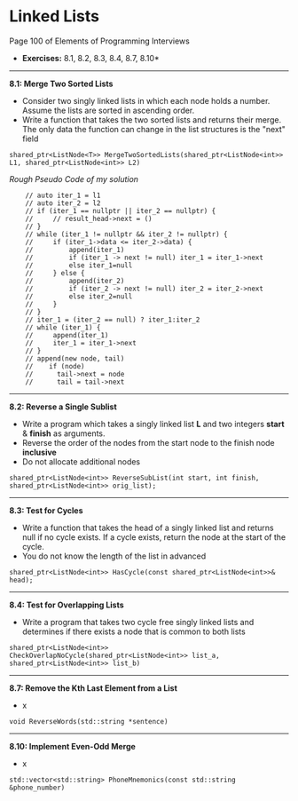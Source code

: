 # Linked Lists #
Page 100 of Elements of Programming Interviews

*   **Exercises:** 8.1, 8.2, 8.3, 8.4, 8.7, 8.10*

---

**8.1: Merge Two Sorted Lists**

*   Consider two singly linked lists in which each node holds a number. Assume the lists are sorted in ascending order. 
*   Write a function that takes the two sorted lists and returns their merge. The only data the function can change in the list structures is the "next" field

`shared_ptr<ListNode<T>> MergeTwoSortedLists(shared_ptr<ListNode<int>> L1, shared_ptr<ListNode<int>> L2)`

_Rough Pseudo Code of my solution_

```
    // auto iter_1 = l1
    // auto iter_2 = l2
    // if (iter_1 == nullptr || iter_2 == nullptr) {
    //     // result_head->next = ()
    // }
    // while (iter_1 != nullptr && iter_2 != nullptr) {
    //     if (iter_1->data <= iter_2->data) {
    //         append(iter_1)
    //         if (iter_1 -> next != null) iter_1 = iter_1->next
    //         else iter_1=null
    //     } else {
    //         append(iter_2)
    //         if (iter_2 -> next != null) iter_2 = iter_2->next
    //         else iter_2=null
    //     }
    // }
    // iter_1 = (iter_2 == null) ? iter_1:iter_2
    // while (iter_1) {
    //     append(iter_1)
    //     iter_1 = iter_1->next
    // }
    // append(new node, tail)
    //    if (node)
    //      tail->next = node
    //      tail = tail->next
```

---

**8.2: Reverse a Single Sublist**

*   Write a program which takes a singly linked list **L** and two integers **start** & **finish** as arguments.
*   Reverse the order of the nodes from the start node to the finish node **inclusive**
*   Do not allocate additional nodes

`shared_ptr<ListNode<int>> ReverseSubList(int start, int finish,
                                         shared_ptr<ListNode<int>> orig_list);`

---

**8.3: Test for Cycles**

*   Write a function that takes the head of a singly linked list and returns null if no cycle exists. If a cycle exists, return the node at the start of the cycle.
*   You do not know the length of the list in advanced


`shared_ptr<ListNode<int>> HasCycle(const shared_ptr<ListNode<int>>& head);`

---

**8.4: Test for Overlapping Lists**

*   Write a program that takes two cycle free singly linked lists and determines if there exists a node that is common to both lists

`shared_ptr<ListNode<int>> CheckOverlapNoCycle(shared_ptr<ListNode<int>> list_a, shared_ptr<ListNode<int>> list_b)`

---

**8.7: Remove the Kth Last Element from a List**

*   x

`void ReverseWords(std::string *sentence)`

---

**8.10: Implement Even-Odd Merge**

*   x

`std::vector<std::string> PhoneMnemonics(const std::string &phone_number)`

